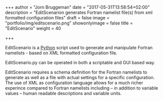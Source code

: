+++
author = "Jorn Bruggeman"
date = "2017-05-31T13:58:54+02:00"
description = "EditScenarion generates Fortran namelist file(s) from xml formatted configuration files"
draft = false
image = "portfolio/img/editscenario.png"
showonlyimage = false
title = "EditScenario"
weight = 40

+++

EditScenario is a [Python](www.python.org) script used to generate and manipulate Fortran namelists - based on XML formatted configuration file.

<!--more-->

EditScenario.py can be operated in both a scriptable and GUI based way.

EditScenario requires a schema definition for the Fortran namelists to 
generate as well as a file with actual settings for a specific configuration. 
The use of XML as configuration language allows for a much richer experince 
compared to Fortran namelists including – in addition to variable values – 
human readable descriptions and variable units.


